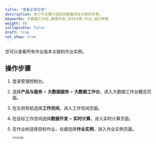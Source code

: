 ```yaml
---
title: "查看关联实例"
description: 本小节主要介绍如何查看作业关联的实例。 
keywords: 大数据工作台,数据开发,实时计算,作业,运行参数
weight: 60
collapsible: false
draft: true
not_show: true
---
```


您可以查看所有作业版本关联的作业实例。

## 操作步骤

1. 登录管理控制台。
2. 选择**产品与服务** > **大数据服务** > **大数据工作台**，进入大数据工作台概览页面。
3. 在左侧导航选择**工作空间**，进入工作空间页面。
4. 在目标工作空间选择**数据开发** > **实时计算**，进入实时计算页面。
5. 在作业树选择目标作业，右键选择**作业实例**，进入作业实例页面。

    <img src="/bigdata/dataomnis/_images/flink_job_instance.png" alt="作业实例" style="zoom:50%;" />
